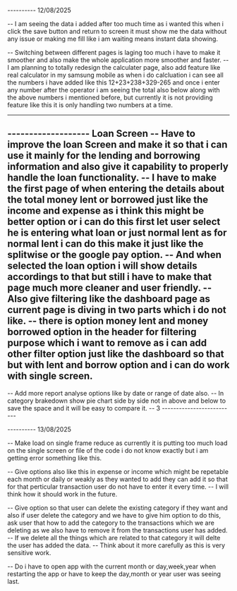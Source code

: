 <!-- -- in budget i can add monthly options as they might need to change the budget ratio every month, if do not want to change we are not forcing we are setting the budget for each month based on the last month budget was set.
--  can you anlayse and tell me in the loan option i think there is improvement needed as in loan option we can do this add option so that how often we are paying it and also on the which date to deduct that amount of the money each month from that account as without this it will make the look of the overall account too bad ?? what are your thoughts


----
--  can you anlayse and tell me in the loan option i think there is improvement needed as in loan option we can do this add option so that how often we are paying it and also on the which date to deduct that amount of the money each month from that account as without this it will make the look of the overall account too bad ?? what are your thoughts and also i think it is more focused on the loan type based on  the banking system but we are making for regular users and they might have lent money to family friends and for this they might take interest and also they might not take interest or do not have specific return date also right so now give me the solution. -->


---------- 12/08/2025
<!-- -- I have to make the folder sturcture more robust First of all. -- Completed -->
-- I am seeing the data i added after too much time as i wanted this when i click the save button and return to screen it must show me the data without any issue or making me fill like i am waiting means instant data showing.

-- Switching between different pages is laging too much i have to make it smoother and also make the whole application more smoother and faster.
    <!-- -- So first of all i will make reusable component for those which are being used in multiple screen files so to make the code size less and also make core robust but do it only for the functionality as for the design i will do it later when i think minimal product is ready ok. -- Some reusable componenets created but i have to recheck deeply that it is being used correctly and not like just made this components but we are not using it and writing code instead. -->
    <!-- -- Only have to make new reusable component which are being used in multiple files only. -->
-- I am planning to totally redesign the calculater page, also add feature like real calculator in my samsung mobile as when i do calcluation i can see all the numbers i have added like this 12+23+238+329-265 and once i enter any number after the operator i am seeing the total also below along with the above numbers i mentioned before, but currently it is not providing feature like this it is only handling two numbers at a time.

<!-- -- Now I have to check are all the functionalities currently in the application are working correctly or not like i have added the module but have forgot to add the functionality inside of it. ✅ checked but the thing is that i have to check that all the implemented features are working as they should have.-->


------------------------------------------------------
<!-- -- Add App logo. -- Completed -->
<!-- -- In Report page add + button so that user can add expense and icome from there also and use the same button as the dashboard and after update of the transaction we have to move user to the dashboard so he or she can see it easily. -- ✅ IMPLEMENTED but still have to make it smoother to use.-->
<!-- -- I have to improve the ui of the filtering option Make it smaller as all the componentes inside are needed but i can make the ui small.
    -- After selecting the filter option from here do not close the selcetion card ok.  -- ✅ IMPLEMENTED -->
<!-- -- I have to decide how account selection will work as some account types and categories are mostly used and for this reason i can it as the by deafualt option or something like this. 
    -- User will be able add expense from account which might now have any money left as sometimes user might have forgot to add money in app. so negative balance can be allowed.
    -- But we have to warn the uer about it if account in negative by making account red or other options also which are good. ✅ IMPLEMENTED Testing is remaining.-->

<!-- -- In budget page make it possible to select the month if want to see budget criteria of past.✅ IMPLEMENTED but some more improvements like design make it just like the dashboard we are showing the selection option and remove that calender icon beside the month text, not opening the year option directly have to do it. and also have to remove the current month option. -->

<!-- -- In creation of categories give more options for the icons.
-- Same in the accounts creation and also there i have to add the option so that user can be able to create the account type which he wanted to create(custom account type).
    -- I can also add option to add the limit in the account also. -- ✅ IMPLEMENTED Testing is remaining. -- 1 -->

<!-- -- Selection of time is too complecated for 24 hour type as i do not know about the 12 hour clock. try to make it simple.
    -- I think giving user option like entering time by opening the number only keypad for ease of use, I have to try this.
    -- Do not keep the arrow always selected on the Add Notes as it is fustrating me whenever i am trying to do any other task it redirect me to the add notes component. -- ✅ IMPLEMENTED Testing is remaining.-- 2 -->
    
------------------- Loan Screen
-- Have to improve the loan Screen and make it so that i can use it mainly for the lending and borrowing information and also give it capability to properly handle the loan functionality.
    -- I have to make the first page of when entering the details about the total money lent or borrowed just like the income and expense as i think this might be better option or i can do this first let user select he is entering what loan or just normal lent as for normal lent i can do this make it just like the splitwise or the google pay option. 
    -- And when selected the loan option i will show details accordings to that but still i have to make that page much more cleaner and user friendly.
    -- Also give filtering like the dashboard page as current page is diving in two parts which i do not like.
    -- there is option money lent and money borrowed option in the header for filtering purpose which i want to remove as i can add other filter option just like the dashboard so that but with lent and borrow option and i can do work with single screen.
--------------------

-- Add more report analyse options like by date or range of date also.
    -- In category brakedown show pie chart side by side not in above and below to save the space and it will be easy to compare it. -- 3 --------------------------

---------- 13/08/2025
<!-- -- If i have not set the budget for some categories why i am seeing that over the budget and also i can give option to check that overall budget limit is not exceeded if i do not want to set budget for each and every field. 
    -- Because the thing is that some time user might add budget if they wanted to keep expense in budget they will add the budget for that category. ✅ IMPLEMENTED Testing is remaining -- 4 -->

<!-- -- In dark mode in the budget,reports, account screen and many more other places it is showing me the different card but why we are making the different card as for the dark theme we only have to change color to the dark to make the dark theme no need to cahnge the design of the card or anything except the color and also dashboard page i am seeing the cards differently. -- 5  ✅ IMPLEMENTED Testing is remaining  -->

<!-- -- In accounts types showing of the account categories i can improve the ui and also there is only fix amount of account types and debit card missing so i can give either option to create new one if user want or add debit card statistically. -- ✅ IMPLEMENTED Testing is remaining. -- 1.2 -->

<!-- -- On click of the dark and light theme button make it choose the theme between the dark,light and system deafualt and make the theme as light theme as the defualt one. 
    -- during this process make the left side icon change to between this three types icons.
    -- This is too make it easy to understood that in which theme we are currently in.
    -- No need to enter the into seperate page and this will remove unnecessary code. -- Do it in the future. -->
<!-- -- Remove the Income and Expense options from the hambergur menu on the left side.. ✅ IMPLEMENTED -->
<!-- -- Remove the Transfer option showing in filter options.
    -- Now show all the remaining options in the center to make it look good.  -- Completed. -->
-- Make load on single frame reduce as currently it is putting too much load on the single screen or file of the code i do not know exactly but i am getting error something like this.

<!-- -- Calander is not allowing to select date option before the 2020 so you have to make this option runable so that user can add or see any range data as they wanted to add some old data also or wnated to make the future expense written early. ✅ IMPLEMENTED Testing is remaining.  -->
-- Give options also like this in expense or income which might be repetable each month or daily or weakly as they wanted to add they can add it so that for that perticular transaction user do not have to enter it every time.
    -- I will think how it should work in the future.

-- Give option so that user can delete the existing category if they want and also if user delete the category and we have to give him option to do this, ask user that how to add the category to the transactions which we are deleting as we also have to remove it from the transactions user has added.
    -- If we delete all the things which are related to that category it will delte the user has added the data.
    -- Think about it more carefully as this is very sensitive work.

-- Do i have to open app with the current month or day,week,year when restarting the app or have to keep the day,month or year user was seeing last.